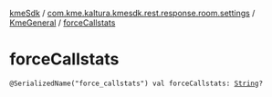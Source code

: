 [kmeSdk](../../index.md) / [com.kme.kaltura.kmesdk.rest.response.room.settings](../index.md) / [KmeGeneral](index.md) / [forceCallstats](./force-callstats.md)

# forceCallstats

`@SerializedName("force_callstats") val forceCallstats: `[`String`](https://kotlinlang.org/api/latest/jvm/stdlib/kotlin/-string/index.html)`?`
